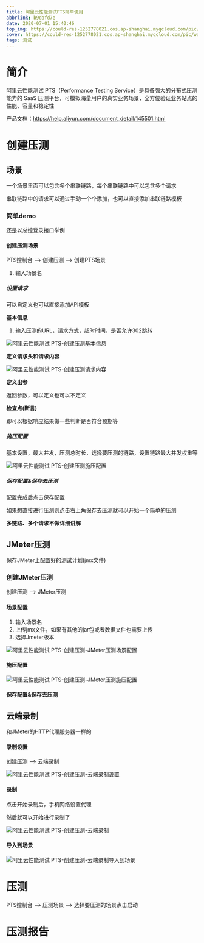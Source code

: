 ```yaml
---
title: 阿里云性能测试PTS简单使用
abbrlink: b9dafd7e
date: 2020-07-01 15:40:46
top_img: https://could-res-1252778021.cos.ap-shanghai.myqcloud.com/pic/wallpaper/5a4dbec0c6bbc.jpg
cover: https://could-res-1252778021.cos.ap-shanghai.myqcloud.com/pic/wallpaper/5a4dbec0c6bbc.jpg
tags: 测试
---
```




# 简介

阿里云性能测试 PTS（Performance Testing Service）是具备强大的分布式压测能力的 SaaS 压测平台，可模拟海量用户的真实业务场景，全方位验证业务站点的性能、容量和稳定性

产品文档：https://help.aliyun.com/document_detail/145501.html



# 创建压测

## 场景

一个场景里面可以包含多个串联链路，每个串联链路中可以包含多个请求

串联链路中的请求可以通过手动一个个添加，也可以直接添加串联链路模板



### 简单demo

还是以总控登录接口举例

#### 创建压测场景

PTS控制台 --> 创建压测 --> 创建PTS场景

1. 输入场景名

##### 设置请求

可以自定义也可以直接添加API模板

**基本信息**

1. 输入压测的URL，请求方式，超时时间，是否允许302跳转

![阿里云性能测试 PTS-创建压测基本信息](https://could-res-1252778021.cos.ap-shanghai.myqcloud.com/img/阿里云性能测试PTS-创建压测基本信息.png)

**定义请求头和请求内容**

![阿里云性能测试 PTS-创建压测请求内容](https://could-res-1252778021.cos.ap-shanghai.myqcloud.com/img/阿里云性能测试PTS-创建压测请求内容.png)

**定义出参**

返回参数，可以定义也可以不定义

**检查点(断言)**

即可以根据响应结果做一些判断是否符合预期等



##### 施压配置

基本设置，最大并发，压测总时长，选择要压测的链路，设置链路最大并发权重等

![阿里云性能测试 PTS-创建压测施压配置](https://could-res-1252778021.cos.ap-shanghai.myqcloud.com/img/阿里云性能测试PTS-创建压测施压配置.png)



##### 保存配置&保存去压测

配置完成后点击保存配置

如果想直接进行压测则点击右上角保存去压测就可以开始一个简单的压测



**多链路、多个请求不做详细讲解**



## JMeter压测

保存JMeter上配置好的测试计划(jmx文件)

### 创建JMeter压测

创建压测 --> JMeter压测 

#### 场景配置

1. 输入场景名
2. 上传jmx文件，如果有其他的jar包或者数据文件也需要上传
3. 选择Jmeter版本

![阿里云性能测试 PTS-创建压测-JMeter压测场景配置](https://could-res-1252778021.cos.ap-shanghai.myqcloud.com/img/阿里云性能测试PTS-创建压测-JMeter压测场景配置.png)



#### 施压配置

![阿里云性能测试 PTS-创建压测-JMeter压测施压配置](https://could-res-1252778021.cos.ap-shanghai.myqcloud.com/img/阿里云性能测试PTS-创建压测-JMeter压测施压配置.png)





#### 保存配置&保存去压测





## 云端录制

和JMeter的HTTP代理服务器一样的

#### 录制设置

创建压测 --> 云端录制 

![阿里云性能测试 PTS-创建压测-云端录制设置](https://could-res-1252778021.cos.ap-shanghai.myqcloud.com/img/阿里云性能测试PTS-创建压测-云端录制设置.png)



#### 录制

点击开始录制后，手机网络设置代理

然后就可以开始进行录制了

![阿里云性能测试 PTS-创建压测-云端录制](https://could-res-1252778021.cos.ap-shanghai.myqcloud.com/img/阿里云性能测试PTS-创建压测-云端录制.png)



#### 导入到场景

![阿里云性能测试 PTS-创建压测-云端录制导入到场景](https://could-res-1252778021.cos.ap-shanghai.myqcloud.com/img/阿里云性能测试PTS-创建压测-云端录制导入到场景.png)







# 压测

PTS控制台 --> 压测场景 --> 选择要压测的场景点击启动





# 压测报告